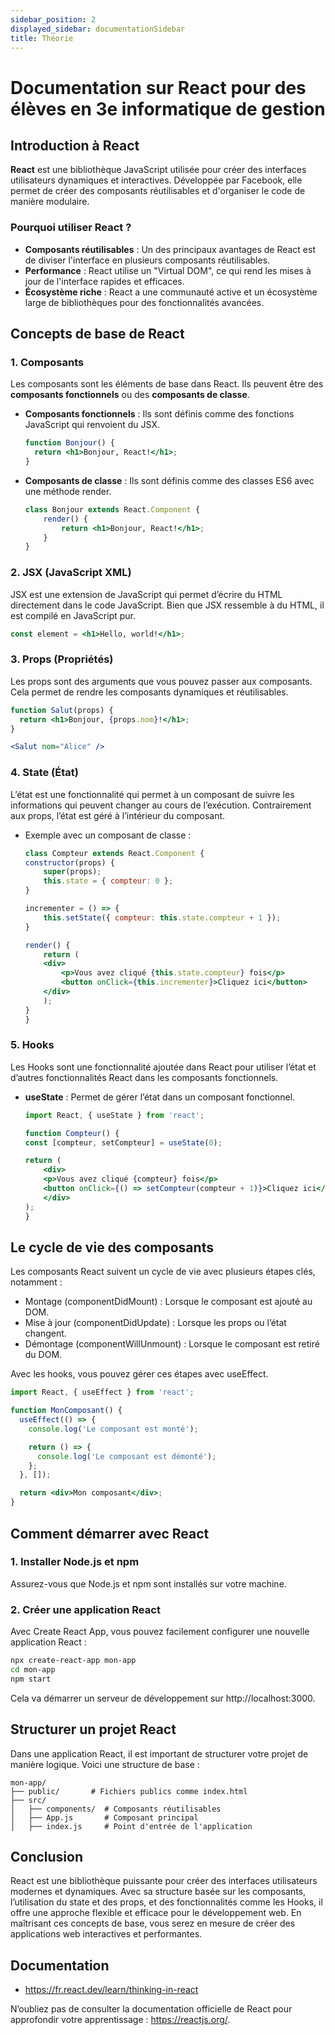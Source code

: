 ```yaml
---
sidebar_position: 2
displayed_sidebar: documentationSidebar
title: Théorie
---
```



# Documentation sur React pour des élèves en 3e informatique de gestion

## Introduction à React

**React** est une bibliothèque JavaScript utilisée pour créer des interfaces utilisateurs dynamiques et interactives. Développée par Facebook, elle permet de créer des composants réutilisables et d'organiser le code de manière modulaire.

### Pourquoi utiliser React ?
- **Composants réutilisables** : Un des principaux avantages de React est de diviser l'interface en plusieurs composants réutilisables.
- **Performance** : React utilise un "Virtual DOM", ce qui rend les mises à jour de l'interface rapides et efficaces.
- **Écosystème riche** : React a une communauté active et un écosystème large de bibliothèques pour des fonctionnalités avancées.

## Concepts de base de React

### 1. Composants
Les composants sont les éléments de base dans React. Ils peuvent être des **composants fonctionnels** ou des **composants de classe**.

- **Composants fonctionnels** : Ils sont définis comme des fonctions JavaScript qui renvoient du JSX.

  ```jsx
  function Bonjour() {
    return <h1>Bonjour, React!</h1>;
  }
  ```

- **Composants de classe** : Ils sont définis comme des classes ES6 avec une méthode render.

    ```jsx
    class Bonjour extends React.Component {
        render() {
            return <h1>Bonjour, React!</h1>;
        }
    }
    ```

### 2. JSX (JavaScript XML)

JSX est une extension de JavaScript qui permet d’écrire du HTML directement dans le code JavaScript. Bien que JSX ressemble à du HTML, il est compilé en JavaScript pur.

```jsx
const element = <h1>Hello, world!</h1>;
```

### 3. Props (Propriétés)

Les props sont des arguments que vous pouvez passer aux composants. Cela permet de rendre les composants dynamiques et réutilisables.

```jsx
function Salut(props) {
  return <h1>Bonjour, {props.nom}!</h1>;
}

<Salut nom="Alice" />
```

### 4. State (État)

L’état est une fonctionnalité qui permet à un composant de suivre les informations qui peuvent changer au cours de l’exécution. Contrairement aux props, l’état est géré à l’intérieur du composant.

- Exemple avec un composant de classe :

    ```jsx
    class Compteur extends React.Component {
    constructor(props) {
        super(props);
        this.state = { compteur: 0 };
    }

    incrementer = () => {
        this.setState({ compteur: this.state.compteur + 1 });
    }

    render() {
        return (
        <div>
            <p>Vous avez cliqué {this.state.compteur} fois</p>
            <button onClick={this.incrementer}>Cliquez ici</button>
        </div>
        );
    }
    }
    ```

### 5. Hooks

Les Hooks sont une fonctionnalité ajoutée dans React pour utiliser l’état et d’autres fonctionnalités React dans les composants fonctionnels.

- **useState** : Permet de gérer l’état dans un composant fonctionnel.

    ```jsx
    import React, { useState } from 'react';

    function Compteur() {
    const [compteur, setCompteur] = useState(0);

    return (
        <div>
        <p>Vous avez cliqué {compteur} fois</p>
        <button onClick={() => setCompteur(compteur + 1)}>Cliquez ici</button>
        </div>
    );
    }
    ```

## Le cycle de vie des composants

Les composants React suivent un cycle de vie avec plusieurs étapes clés, notamment :

* Montage (componentDidMount) : Lorsque le composant est ajouté au DOM.
* Mise à jour (componentDidUpdate) : Lorsque les props ou l’état changent.
* Démontage (componentWillUnmount) : Lorsque le composant est retiré du DOM.

Avec les hooks, vous pouvez gérer ces étapes avec useEffect.

```jsx
import React, { useEffect } from 'react';

function MonComposant() {
  useEffect(() => {
    console.log('Le composant est monté');

    return () => {
      console.log('Le composant est démonté');
    };
  }, []);

  return <div>Mon composant</div>;
}
```

## Comment démarrer avec React

### 1. Installer Node.js et npm

Assurez-vous que Node.js et npm sont installés sur votre machine.

### 2. Créer une application React

Avec Create React App, vous pouvez facilement configurer une nouvelle application React :

```bash
npx create-react-app mon-app
cd mon-app
npm start
```

Cela va démarrer un serveur de développement sur http://localhost:3000.

## Structurer un projet React

Dans une application React, il est important de structurer votre projet de manière logique. Voici une structure de base :

```
mon-app/
├── public/       # Fichiers publics comme index.html
├── src/
│   ├── components/  # Composants réutilisables
│   ├── App.js       # Composant principal
│   ├── index.js     # Point d'entrée de l'application
```

## Conclusion

React est une bibliothèque puissante pour créer des interfaces utilisateurs modernes et dynamiques. Avec sa structure basée sur les composants, l’utilisation du state et des props, et des fonctionnalités comme les Hooks, il offre une approche flexible et efficace pour le développement web. En maîtrisant ces concepts de base, vous serez en mesure de créer des applications web interactives et performantes.

## Documentation

* https://fr.react.dev/learn/thinking-in-react

N’oubliez pas de consulter la documentation officielle de React pour approfondir votre apprentissage : https://reactjs.org/.